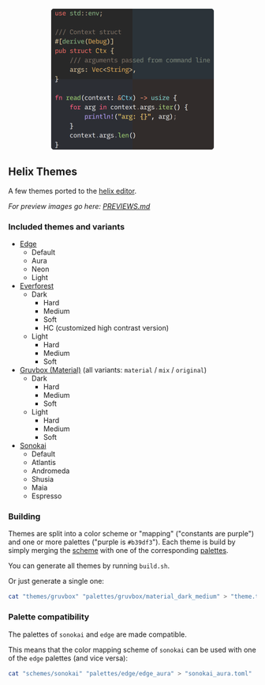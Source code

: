 <p align="center">
  <img src="header.png" alt="header" height="285"/>
</p>

## Helix Themes

A few themes ported to the [helix editor](https://github.com/helix-editor/helix).

*For preview images go here: [PREVIEWS.md](PREVIEWS.md)*

### Included themes and variants

- [Edge](https://github.com/sainnhe/edge)
  - Default
  - Aura
  - Neon
  - Light
- [Everforest](https://github.com/sainnhe/everforest)
  - Dark
    - Hard
    - Medium
    - Soft
    - HC (customized high contrast version)
  - Light
    - Hard
    - Medium
    - Soft
- [Gruvbox (Material)](https://github.com/sainnhe/gruvbox-material) (all variants: `material` / `mix` / `original`)
  - Dark
    - Hard
    - Medium
    - Soft
  - Light
    - Hard
    - Medium
    - Soft
- [Sonokai](https://github.com/sainnhe/sonokai)
  - Default
  - Atlantis
  - Andromeda
  - Shusia
  - Maia
  - Espresso

### Building

Themes are split into a color scheme or "mapping" ("constants are purple") and one or more palettes ("purple is `#b39df3`").
Each theme is build by simply merging the [scheme](schemes) with one of the corresponding [palettes](palettes).

You can generate all themes by running `build.sh`.

Or just generate a single one:

```bash
cat "themes/gruvbox" "palettes/gruvbox/material_dark_medium" > "theme.toml"
```

### Palette compatibility

The palettes of `sonokai` and `edge` are made compatible.

This means that the color mapping scheme of `sonokai` can be used with one of the `edge` palettes (and vice versa):

```bash
cat "schemes/sonokai" "palettes/edge/edge_aura" > "sonokai_aura.toml"
```
